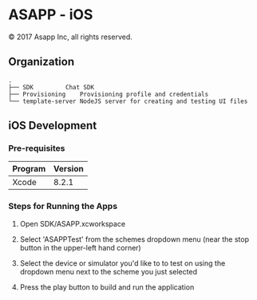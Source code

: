ASAPP - iOS
===========

© 2017 Asapp Inc, all rights reserved.

Organization
------------

```
.
├── SDK			Chat SDK
├── Provisioning	Provisioning profile and credentials
└── template-server	NodeJS server for creating and testing UI files
```

iOS Development
---------------

### Pre-requisites

Program | Version
--------|---------
Xcode   | 8.2.1

### Steps for Running the Apps

1.	Open SDK/ASAPP.xcworkspace

2.	Select 'ASAPPTest' from the schemes dropdown menu (near the stop button in the upper-left hand corner)

3.	Select the device or simulator you'd like to to test on using the dropdown menu next to the scheme you just selected

4.	Press the play button to build and run the application
